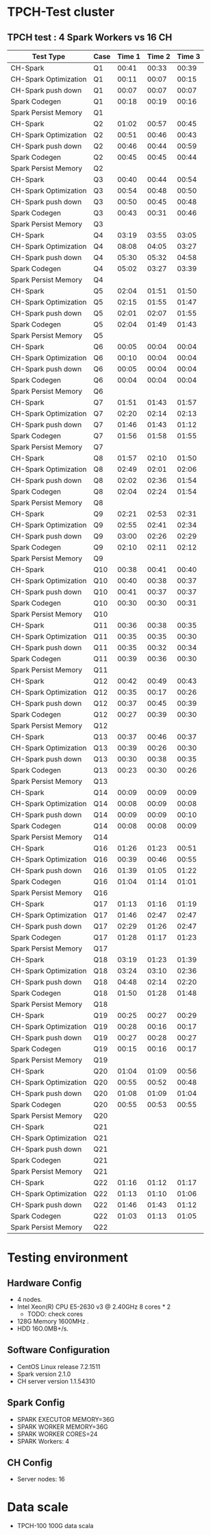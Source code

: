 # TPCH-Test cluster

## TPCH  test  : 4 Spark Workers vs 16 CH
| Test Type             | Case | Time  1 | Time 2 | Time 3 |
| --------------------- | :--- | :------ | :----- | :----- |
| CH-Spark              | Q1   | 00:41   | 00:33  | 00:39  |
| CH-Spark Optimization | Q1   | 00:11   | 00:07  | 00:15  |
| CH-Spark push down    | Q1   | 00:07   | 00:07  | 00:07  |
| Spark Codegen         | Q1   | 00:18   | 00:19  | 00:16  |
| Spark Persist Memory  | Q1   |         |        |        |
| CH-Spark              | Q2   | 01:02   | 00:57  | 00:45  |
| CH-Spark Optimization | Q2   | 00:51   | 00:46  | 00:43  |
| CH-Spark push down    | Q2   | 00:46   | 00:44  | 00:59  |
| Spark Codegen         | Q2   | 00:45   | 00:45  | 00:44  |
| Spark Persist Memory  | Q2   |         |        |        |
| CH-Spark              | Q3   | 00:40   | 00:44  | 00:54  |
| CH-Spark Optimization | Q3   | 00:54   | 00:48  | 00:50  |
| CH-Spark push down    | Q3   | 00:50   | 00:45  | 00:48  |
| Spark Codegen         | Q3   | 00:43   | 00:31  | 00:46  |
| Spark Persist Memory  | Q3   |         |        |        |
| CH-Spark              | Q4   | 03:19   | 03:55  | 03:05  |
| CH-Spark Optimization | Q4   | 08:08   | 04:05  | 03:27  |
| CH-Spark push down    | Q4   | 05:30   | 05:32  | 04:58  |
| Spark Codegen         | Q4   | 05:02   | 03:27  | 03:39  |
| Spark Persist Memory  | Q4   |         |        |        |
| CH-Spark              | Q5   | 02:04   | 01:51  | 01:50  |
| CH-Spark Optimization | Q5   | 02:15   | 01:55  | 01:47  |
| CH-Spark push down    | Q5   | 02:01   | 02:07  | 01:55  |
| Spark Codegen         | Q5   | 02:04   | 01:49  | 01:43  |
| Spark Persist Memory  | Q5   |         |        |        |
| CH-Spark              | Q6   | 00:05   | 00:04  | 00:04  |
| CH-Spark Optimization | Q6   | 00:10   | 00:04  | 00:04  |
| CH-Spark push down    | Q6   | 00:05   | 00:04  | 00:04  |
| Spark Codegen         | Q6   | 00:04   | 00:04  | 00:04  |
| Spark Persist Memory  | Q6   |         |        |        |
| CH-Spark              | Q7   | 01:51   | 01:43  | 01:57  |
| CH-Spark Optimization | Q7   | 02:20   | 02:14  | 02:13  |
| CH-Spark push down    | Q7   | 01:46   | 01:43  | 01:12  |
| Spark Codegen         | Q7   | 01:56   | 01:58  | 01:55  |
| Spark Persist Memory  | Q7   |         |        |        |
| CH-Spark              | Q8   | 01:57   | 02:10  | 01:50  |
| CH-Spark Optimization | Q8   | 02:49   | 02:01  | 02:06  |
| CH-Spark push down    | Q8   | 02:02   | 02:36  | 01:54  |
| Spark Codegen         | Q8   | 02:04   | 02:24  | 01:54  |
| Spark Persist Memory  | Q8   |         |        |        |
| CH-Spark              | Q9   | 02:21   | 02:53  | 02:31  |
| CH-Spark Optimization | Q9   | 02:55   | 02:41  | 02:34  |
| CH-Spark push down    | Q9   | 03:00   | 02:26  | 02:29  |
| Spark Codegen         | Q9   | 02:10   | 02:11  | 02:12  |
| Spark Persist Memory  | Q9   |         |        |        |
| CH-Spark              | Q10  | 00:38   | 00:41  | 00:40  |
| CH-Spark Optimization | Q10  | 00:40   | 00:38  | 00:37  |
| CH-Spark push down    | Q10  | 00:41   | 00:37  | 00:37  |
| Spark Codegen         | Q10  | 00:30   | 00:30  | 00:31  |
| Spark Persist Memory  | Q10  |         |        |        |
| CH-Spark              | Q11  | 00:36   | 00:38  | 00:35  |
| CH-Spark Optimization | Q11  | 00:35   | 00:35  | 00:30  |
| CH-Spark push down    | Q11  | 00:35   | 00:32  | 00:34  |
| Spark Codegen         | Q11  | 00:39   | 00:36  | 00:30  |
| Spark Persist Memory  | Q11  |         |        |        |
| CH-Spark              | Q12  | 00:42   | 00:49  | 00:43  |
| CH-Spark Optimization | Q12  | 00:35   | 00:17  | 00:26  |
| CH-Spark push down    | Q12  | 00:37   | 00:45  | 00:39  |
| Spark Codegen         | Q12  | 00:27   | 00:39  | 00:30  |
| Spark Persist Memory  | Q12  |         |        |        |
| CH-Spark              | Q13  | 00:37   | 00:46  | 00:37  |
| CH-Spark Optimization | Q13  | 00:39   | 00:26  | 00:30  |
| CH-Spark push down    | Q13  | 00:30   | 00:38  | 00:35  |
| Spark Codegen         | Q13  | 00:23   | 00:30  | 00:26  |
| Spark Persist Memory  | Q13  |         |        |        |
| CH-Spark              | Q14  | 00:09   | 00:09  | 00:09  |
| CH-Spark Optimization | Q14  | 00:08   | 00:09  | 00:08  |
| CH-Spark push down    | Q14  | 00:09   | 00:09  | 00:10  |
| Spark Codegen         | Q14  | 00:08   | 00:08  | 00:09  |
| Spark Persist Memory  | Q14  |         |        |        |
| CH-Spark              | Q16  | 01:26   | 01:23  | 00:51  |
| CH-Spark Optimization | Q16  | 00:39   | 00:46  | 00:55  |
| CH-Spark push down    | Q16  | 01:39   | 01:05  | 01:22  |
| Spark Codegen         | Q16  | 01:04   | 01:14  | 01:01  |
| Spark Persist Memory  | Q16  |         |        |        |
| CH-Spark              | Q17  | 01:13   | 01:16  | 01:19  |
| CH-Spark Optimization | Q17  | 01:46   | 02:47  | 02:47  |
| CH-Spark push down    | Q17  | 02:29   | 01:26  | 02:47  |
| Spark Codegen         | Q17  | 01:28   | 01:17  | 01:23  |
| Spark Persist Memory  | Q17  |         |        |        |
| CH-Spark              | Q18  | 03:19   | 01:23  | 01:39  |
| CH-Spark Optimization | Q18  | 03:24   | 03:10  | 02:36  |
| CH-Spark push down    | Q18  | 04:48   | 02:14  | 02:20  |
| Spark Codegen         | Q18  | 01:50   | 01:28  | 01:48  |
| Spark Persist Memory  | Q18  |         |        |        |
| CH-Spark              | Q19  | 00:25   | 00:27  | 00:29  |
| CH-Spark Optimization | Q19  | 00:28   | 00:16  | 00:17  |
| CH-Spark push down    | Q19  | 00:27   | 00:28  | 00:27  |
| Spark Codegen         | Q19  | 00:15   | 00:16  | 00:17  |
| Spark Persist Memory  | Q19  |         |        |        |
| CH-Spark              | Q20  | 01:04   | 01:09  | 00:56  |
| CH-Spark Optimization | Q20  | 00:55   | 00:52  | 00:48  |
| CH-Spark push down    | Q20  | 01:08   | 01:09  | 01:04  |
| Spark Codegen         | Q20  | 00:55   | 00:53  | 00:55  |
| Spark Persist Memory  | Q20  |         |        |        |
| CH-Spark              | Q21  |         |        |        |
| CH-Spark Optimization | Q21  |         |        |        |
| CH-Spark push down    | Q21  |         |        |        |
| Spark Codegen         | Q21  |         |        |        |
| Spark Persist Memory  | Q21  |         |        |        |
| CH-Spark              | Q22  | 01:16   | 01:12  | 01:17  |
| CH-Spark Optimization | Q22  | 01:13   | 01:10  | 01:06  |
| CH-Spark push down    | Q22  | 01:46   | 01:43  | 01:12  |
| Spark Codegen         | Q22  | 01:03   | 01:13  | 01:05  |
| Spark Persist Memory  | Q22  |         |        |        |

# Testing environment
## Hardware Config
* 4 nodes.
* Intel Xeon(R) CPU E5-2630 v3 @ 2.40GHz 8 cores * 2
    * TODO: check cores
* 128G Memory 1600MHz .
* HDD 16O.0MB+/s.

## Software Configuration
* CentOS Linux release 7.2.1511
* Spark version 2.1.0
* CH server version 1.1.54310

## Spark Config
* SPARK EXECUTOR MEMORY=36G
* SPARK WORKER MEMORY=36G
* SPARK WORKER CORES=24
* SPARK Workers: 4

## CH Config
* Server nodes: 16

# Data scale
* TPCH-100 100G data scala
